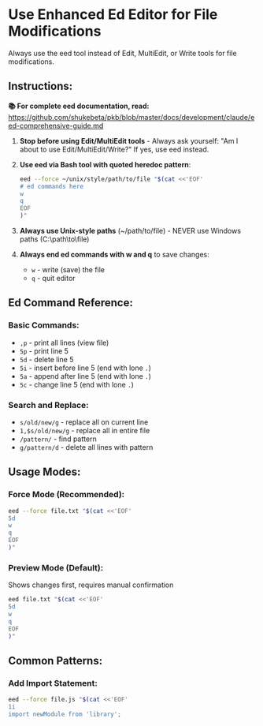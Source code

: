 # Use Enhanced Ed Editor for File Modifications

Always use the eed tool instead of Edit, MultiEdit, or Write tools for file modifications.

## Instructions:

**📚 For complete eed documentation, read:** https://github.com/shukebeta/pkb/blob/master/docs/development/claude/eed-comprehensive-guide.md


1. **Stop before using Edit/MultiEdit tools** - Always ask yourself: "Am I about to use Edit/MultiEdit/Write?" If yes, use eed instead.

2. **Use eed via Bash tool with quoted heredoc pattern**:
   ```bash
   eed --force ~/unix/style/path/to/file "$(cat <<'EOF'
   # ed commands here
   w
   q
   EOF
   )"
   ```

3. **Always use Unix-style paths** (~/path/to/file) - NEVER use Windows paths (C:\path\to\file)

4. **Always end ed commands with w and q** to save changes:
   - `w` - write (save) the file
   - `q` - quit editor

## Ed Command Reference:

### Basic Commands:
- `,p` - print all lines (view file)
- `5p` - print line 5
- `5d` - delete line 5
- `5i` - insert before line 5 (end with lone `.`)
- `5a` - append after line 5 (end with lone `.`)
- `5c` - change line 5 (end with lone `.`)

### Search and Replace:
- `s/old/new/g` - replace all on current line
- `1,$s/old/new/g` - replace all in entire file
- `/pattern/` - find pattern
- `g/pattern/d` - delete all lines with pattern

## Usage Modes:

### Force Mode (Recommended):
```bash
eed --force file.txt "$(cat <<'EOF'
5d
w
q
EOF
)"
```

### Preview Mode (Default):
Shows changes first, requires manual confirmation
```bash
eed file.txt "$(cat <<'EOF'
5d
w
q
EOF
)"
```

## Common Patterns:

### Add Import Statement:
```bash
eed --force file.js "$(cat <<'EOF'
1i
import newModule from 'library';
